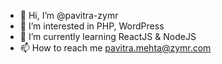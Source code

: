 - 👋 Hi, I’m @pavitra-zymr
- 👀 I’m interested in PHP, WordPress
- 🌱 I’m currently learning ReactJS & NodeJS
- 📫 How to reach me pavitra.mehta@zymr.com

<!---
pavitra-zymr/pavitra-zymr is a ✨ special ✨ repository because its `README.md` (this file) appears on your GitHub profile.
You can click the Preview link to take a look at your changes.
--->
